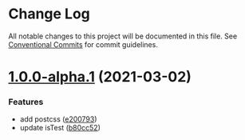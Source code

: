 # Change Log

All notable changes to this project will be documented in this file.
See [Conventional Commits](https://conventionalcommits.org) for commit guidelines.

# [1.0.0-alpha.1](https://github.com/onebay/onebay-ui/compare/v1.0.0-alpha.0...v1.0.0-alpha.1) (2021-03-02)


### Features

* add postcss ([e200793](https://github.com/onebay/onebay-ui/commit/e200793ed0a966514d4511d7416a68be324f4786))
* update isTest ([b80cc52](https://github.com/onebay/onebay-ui/commit/b80cc5280a93340c325aaf6200f7935321d51c54))
